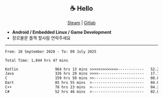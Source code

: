 <h2 align="center"> ☕ Hello </h2>

<p align="center">
  <a href="https://steamcommunity.com/id/Niforances/">Steam</a> |
  <a href="https://gitlab.com/niforances">Gitlab</a>
</p>

 - **Android / Embedded Linux / Game Development**
 - 장르불문 플젝 할사람 연락주세요

------

<!--START_SECTION:waka-->

```txt
From: 10 September 2020 - To: 09 July 2025

Total Time: 1,844 hrs 47 mins

Kotlin                 964 hrs 13 mins >>>>>>>>>>>>>------------   52.27 %
Java                   326 hrs 29 mins >>>>---------------------   17.70 %
C                      159 hrs 50 mins >>-----------------------   08.66 %
Dart                   85 hrs 55 mins  >------------------------   04.66 %
C++                    78 hrs 23 mins  >------------------------   04.25 %
C#                     52 hrs 46 mins  >------------------------   02.86 %
```

<!--END_SECTION:waka-->
